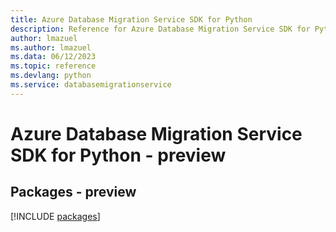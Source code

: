 ```yaml
---
title: Azure Database Migration Service SDK for Python
description: Reference for Azure Database Migration Service SDK for Python
author: lmazuel
ms.author: lmazuel
ms.data: 06/12/2023
ms.topic: reference
ms.devlang: python
ms.service: databasemigrationservice
---
```

# Azure Database Migration Service SDK for Python - preview
## Packages - preview
[!INCLUDE [packages](database-migration-service-index.md)]